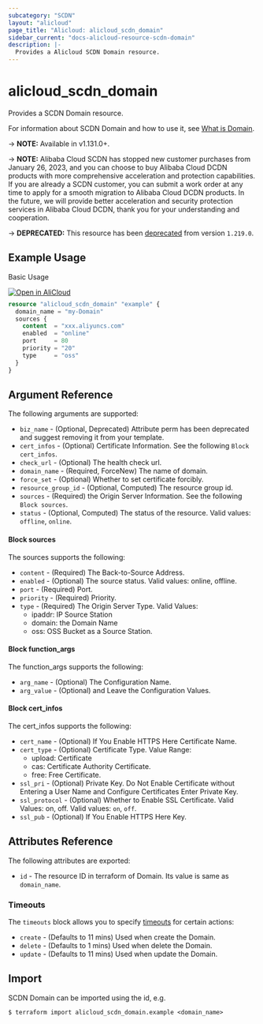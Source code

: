 ```yaml
---
subcategory: "SCDN"
layout: "alicloud"
page_title: "Alicloud: alicloud_scdn_domain"
sidebar_current: "docs-alicloud-resource-scdn-domain"
description: |-
  Provides a Alicloud SCDN Domain resource.
---
```


# alicloud\_scdn\_domain

Provides a SCDN Domain resource.

For information about SCDN Domain and how to use it, see [What is Domain](https://help.aliyun.com/document_detail/63672.html).

-> **NOTE:** Available in v1.131.0+.

-> **NOTE:** Alibaba Cloud SCDN has stopped new customer purchases from January 26, 2023, and you can choose to buy Alibaba Cloud DCDN products with more comprehensive acceleration and protection capabilities. If you are already a SCDN customer, you can submit a work order at any time to apply for a smooth migration to Alibaba Cloud DCDN products. In the future, we will provide better acceleration and security protection services in Alibaba Cloud DCDN, thank you for your understanding and cooperation.

-> **DEPRECATED:**  This resource has been [deprecated](https://www.aliyun.com/product/scdn) from version `1.219.0`.

## Example Usage

Basic Usage

<div style="display: block;margin-bottom: 40px;"><div class="oics-button" style="float: right;position: absolute;margin-bottom: 10px;">
  <a href="https://api.aliyun.com/api-tools/terraform?resource=alicloud_scdn_domain&exampleId=b2c708e1-251d-310d-a410-f6411f61d04d093c1215&activeTab=example&spm=docs.r.scdn_domain.0.b2c708e125&intl_lang=EN_US" target="_blank">
    <img alt="Open in AliCloud" src="https://img.alicdn.com/imgextra/i1/O1CN01hjjqXv1uYUlY56FyX_!!6000000006049-55-tps-254-36.svg" style="max-height: 44px; max-width: 100%;">
  </a>
</div></div>

```terraform
resource "alicloud_scdn_domain" "example" {
  domain_name = "my-Domain"
  sources {
    content  = "xxx.aliyuncs.com"
    enabled  = "online"
    port     = 80
    priority = "20"
    type     = "oss"
  }
}

```

## Argument Reference

The following arguments are supported:

* `biz_name` - (Optional, Deprecated) Attribute perm has been deprecated and suggest removing it from your template.
* `cert_infos` - (Optional) Certificate Information. See the following `Block cert_infos`.
* `check_url` - (Optional) The health check url.
* `domain_name` - (Required, ForceNew) The name of domain.
* `force_set` - (Optional) Whether to set certificate forcibly.
* `resource_group_id` - (Optional, Computed) The resource group id.
* `sources` - (Required) the Origin Server Information. See the following `Block sources`.
* `status` - (Optional, Computed) The status of the resource. Valid values: `offline`, `online`.

#### Block sources

The sources supports the following: 

* `content` - (Required) The Back-to-Source Address.
* `enabled` - (Optional) The source status. Valid values: online, offline.
* `port` - (Required) Port.
* `priority` - (Required) Priority.
* `type` - (Required) The Origin Server Type. Valid Values: 
  * ipaddr: IP Source Station 
  * domain: the Domain Name 
  * oss: OSS Bucket as a Source Station.
  
#### Block function_args

The function_args supports the following: 

* `arg_name` - (Optional) The Configuration Name.
* `arg_value` - (Optional) and Leave the Configuration Values.

#### Block cert_infos

The cert_infos supports the following: 

* `cert_name` - (Optional) If You Enable HTTPS Here Certificate Name.
* `cert_type` - (Optional) Certificate Type. Value Range: 
  * upload: Certificate
  * cas: Certificate Authority Certificate. 
  * free: Free Certificate.
* `ssl_pri` - (Optional) Private Key. Do Not Enable Certificate without Entering a User Name and Configure Certificates Enter Private Key.
* `ssl_protocol` - (Optional) Whether to Enable SSL Certificate. Valid Values: on, off. Valid values: `on`, `off`.
* `ssl_pub` - (Optional) If You Enable HTTPS Here Key.

## Attributes Reference

The following attributes are exported:

* `id` - The resource ID in terraform of Domain. Its value is same as `domain_name`.

### Timeouts

The `timeouts` block allows you to specify [timeouts](https://www.terraform.io/docs/configuration-0-11/resources.html#timeouts) for certain actions:

* `create` - (Defaults to 11 mins) Used when create the Domain.
* `delete` - (Defaults to 1 mins) Used when delete the Domain.
* `update` - (Defaults to 11 mins) Used when update the Domain.

## Import

SCDN Domain can be imported using the id, e.g.

```shell
$ terraform import alicloud_scdn_domain.example <domain_name>
```

